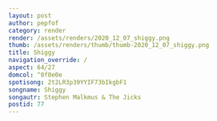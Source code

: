 ```yaml
---
layout: post
author: pepfof
category: render
render: /assets/renders/2020_12_07_shiggy.png
thumb: /assets/renders/thumb/thumb-2020_12_07_shiggy.png
title: Shiggy
navigation_override: /
aspect: 64/27
domcol: ^0f0e0e
spotisong: 2t2LR3p39YYIF73bIkgbF1
songname: Shiggy
songautr: Stephen Malkmus & The Jicks
postid: 77
---
```


<!--USER BEGIN 1-->

<!--USER END 1-->

<!--more-->
<!--USER BEGIN 2-->

<!--USER END 2-->

